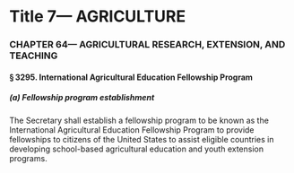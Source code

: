 
# Title 7— AGRICULTURE
### CHAPTER 64— AGRICULTURAL RESEARCH, EXTENSION, AND TEACHING
#### § 3295. International Agricultural Education Fellowship Program
##### (a) Fellowship program establishment

The Secretary shall establish a fellowship program to be known as the International Agricultural Education Fellowship Program to provide fellowships to citizens of the United States to assist eligible countries in developing school-based agricultural education and youth extension programs.
